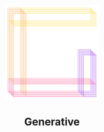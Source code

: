 <p align=center>
<img src="logo.png" alt="logo" width="256" height="256"></p>


<h1 align="center">Generative</h1>
